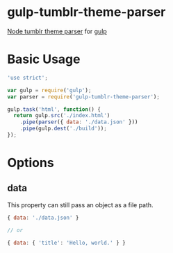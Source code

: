 # gulp-tumblr-theme-parser

[Node tumblr theme parser](https://github.com/carrot/tumblr-theme-parser) for [gulp](https://github.com/gulpjs/gulp)

# Basic Usage

```javascript
'use strict';

var gulp = require('gulp');
var parser = require('gulp-tumblr-theme-parser');

gulp.task('html', function() {
  return gulp.src('./index.html')
    .pipe(parser({ data: './data.json' }))
    .pipe(gulp.dest('./build'));
});
```

# Options

## data
This property can still pass an object as a file path.

```javascript
{ data: './data.json' }

// or

{ data: { 'title': 'Hello, world.' } }
```
